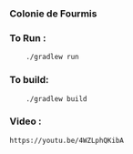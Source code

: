 ### Colonie de Fourmis
### To Run : 
```
    ./gradlew run
```
### To build:
```
    ./gradlew build
```
### Video :
```
https://youtu.be/4WZLphQKibA
```